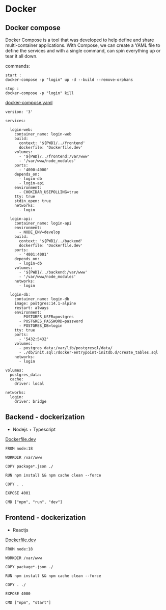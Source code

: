 # Docker

## Docker compose
Docker Compose is a tool that was developed to help define and share multi-container applications. With Compose, we can create a YAML file to define the services and with a single command, can spin everything up or tear it all down.

commands:
```
start : 
docker-compose -p "login" up -d --build --remove-orphans

stop : 
docker-compose -p "login" kill
```

[docker-compose.yaml](/docker/docker-compose.yml)
```
version: '3'

services:

  login-web:
    container_name: login-web
    build:
      context: '${PWD}/../frontend'
      dockerfile: 'Dockerfile.dev'
    volumes:
      - '${PWD}/../frontend:/var/www'
      - '/var/www/node_modules'
    ports:
      - '4000:4000'
    depends_on:
      - login-db
      - login-api
    environment:
      - CHOKIDAR_USEPOLLING=true
    tty: true
    stdin_open: true
    networks:
      - login

  login-api:
    container_name: login-api
    environment:
      - NODE_ENV=develop
    build:
      context: '${PWD}/../backend'
      dockerfile: 'Dockerfile.dev'
    ports:
      - '4001:4001'
    depends_on:
      - login-db
    volumes:
      - '${PWD}/../backend:/var/www'
      - '/var/www/node_modules'
    networks:
      - login

  login-db:
    container_name: login-db
    image: postgres:14.1-alpine
    restart: always
    environment:
      - POSTGRES_USER=postgres
      - POSTGRES_PASSWORD=password
      - POSTGRES_DB=login
    tty: true
    ports:
      - '5432:5432'
    volumes:
      - postgres_data:/var/lib/postgresql/data/
      - ./db/init.sql:/docker-entrypoint-initdb.d/create_tables.sql
    networks:
      - login

volumes:
  postgres_data:
  cache:
    driver: local

networks:
  login:
    driver: bridge
```

## Backend - dockerization
- Nodejs + Typescript

[Dockerfile.dev](/backend/Dockerfile.dev)
```
FROM node:18

WORKDIR /var/www

COPY package*.json ./

RUN npm install && npm cache clean --force

COPY . .

EXPOSE 4001

CMD ["npm", "run", "dev"] 
```

## Frontend - dockerization
- Reactjs

[Dockerfile.dev](/frontend/Dockerfile.dev)
```
FROM node:18

WORKDIR /var/www

COPY package*.json ./

RUN npm install && npm cache clean --force

COPY . ./

EXPOSE 4000

CMD ["npm", "start"]
```